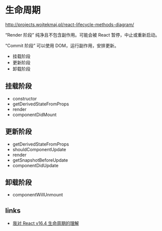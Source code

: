 # 生命周期

http://projects.wojtekmaj.pl/react-lifecycle-methods-diagram/

“Render 阶段”
纯净且不包含副作用。可能会被 React 暂停，中止或重新启动。

“Commit 阶段”
可以使用 DOM，运行副作用，安排更新。

- 挂载阶段
- 更新阶段
- 卸载阶段

## 挂载阶段

- constructor
- getDerivedStateFromProps
- render
- componentDidMount

## 更新阶段

- getDerivedStateFromProps
- shouldComponentUpdate
- render
- getSnapshotBeforeUpdate
- componentDidUpdate

## 卸载阶段

- componentWillUnmount

## links

- [我对 React v16.4 生命周期的理解](https://juejin.im/post/5b6f1800f265da282d45a79a)
